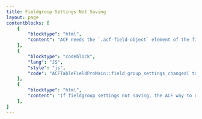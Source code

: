 ```yaml
---
title: Fieldgroup Settings Not Saving
layout: page
contentblocks: [
	{
		"blocktype": "html",
		"content": "ACF needs the `.acf-field-object` element of the fieldgroup to be triggered with an \"change\" event to detect changes and saving changes of the fieldgroup. The following function is used by `ACFTableFieldProMain::update_data_of_acf_field_input()` to trigger the \"change\" event on that object.",
	},
	{
		"blocktype": "codeblock",
		"lang": "JS",
		"style": "js",
		"code": "ACFTableFieldProMain::field_group_settings_changed( table );"
	},
	{
		"blocktype": "html",
		"content": "If fieldgroup settings not saving, the ACF way to detect changes could have changed. The function above needs to be adjusted.",
	},
]
---
```

